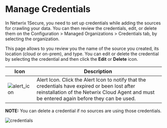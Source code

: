 # Manage Credentials

In Netwrix 1Secure, you need to set up credentials while adding the sources for crawling your data.
You can then review the credentials, edit, or delete them on the Configuration > Managed
Organizations > Credentials tab, by selecting the organization.

This page allows to you review you the name of the source you created, its location (cloud or
on-prem), and type. You can edit or delete the credential by selecting the credential and then click
the **Edit** or **Delete** icon.

| Icon                                                                         | Description                                                                                                                                                                                  |
| ---------------------------------------------------------------------------- | -------------------------------------------------------------------------------------------------------------------------------------------------------------------------------------------- |
| ![alert_icon](/img/product_docs/1secure/admin/organizations/alert_icon.webp) | Alert Icon. Click the Alert Icon to notify that the credentials have expired or been lost after reinstallation of the Netwrix Cloud Agent and must be entered again before they can be used. |

**NOTE:** You can delete a credential if no sources are using those credentials.

![credentials](/img/product_docs/activitymonitor/activitymonitor/install/agent/credentials.webp)
